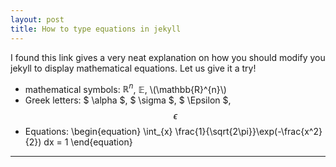 ```yaml
---
layout: post
title: How to type equations in jekyll
---
```


I found this link gives a very neat explanation on how you should modify you jekyll to display mathematical equations.
Let us give it a try!

* mathematical symbols: $\mathbb{R}^{n}$, $\mathbb{E}$, \\(\mathbb{R}^{n}\\)
* Greek letters: $ \alpha $, $ \sigma $, $ \Epsilon $, $$ \epsilon $$
* Equations: \begin{equation} \int_{x} \frac{1}{\sqrt{2\pi}}\exp(-\frac{x^2}{2}) dx = 1 \end{equation}

---

